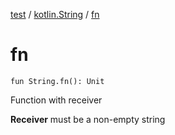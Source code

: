 [test](../../index.md) / [kotlin.String](index.md) / [fn](./fn.md)

# fn

`fun String.fn(): Unit`

Function with receiver

**Receiver**
must be a non-empty string


